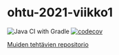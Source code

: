 # ohtu-2021-viikko1

![Java CI with Gradle](https://github.com/maariaw/ohtu-2021-viikko1/workflows/Java%20CI%20with%20Gradle/badge.svg)
[![codecov](https://codecov.io/gh/maariaw/ohtu-2021-viikko1/branch/main/graph/badge.svg?token=MW7XRW4L1Q)](https://codecov.io/gh/maariaw/ohtu-2021-viikko1)

[Muiden tehtävien repositorio](https://github.com/maariaw/ohtu-2021)
